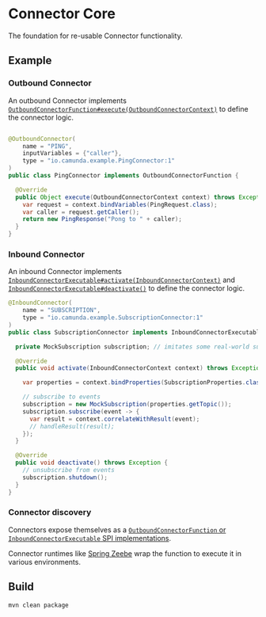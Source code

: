 # Connector Core

The foundation for re-usable Connector functionality.

## Example

### Outbound Connector

An outbound Connector implements [`OutboundConnectorFunction#execute(OutboundConnectorContext)`](./src/main/java/io/camunda/connector/api/outbound/OutboundConnectorFunction.java) to define the connector logic.

```java

@OutboundConnector(
    name = "PING",
    inputVariables = {"caller"},
    type = "io.camunda.example.PingConnector:1"
)
public class PingConnector implements OutboundConnectorFunction {

  @Override
  public Object execute(OutboundConnectorContext context) throws Exception {
    var request = context.bindVariables(PingRequest.class);
    var caller = request.getCaller();
    return new PingResponse("Pong to " + caller);
  }
}
```

### Inbound Connector

An inbound Connector implements [`InboundConnectorExecutable#activate(InboundConnectorContext)`](./src/main/java/io/camunda/connector/api/inbound/InboundConnectorExecutable.java) and [`InboundConnectorExecutable#deactivate()`](./src/main/java/io/camunda/connector/api/inbound/InboundConnectorExecutable.java) to define the connector logic.

```java
@InboundConnector(
    name = "SUBSCRIPTION",
    type = "io.camunda.example.SubscriptionConnector:1"
)
public class SubscriptionConnector implements InboundConnectorExecutable {

  private MockSubscription subscription; // imitates some real-world subscription

  @Override
  public void activate(InboundConnectorContext context) throws Exception {

    var properties = context.bindProperties(SubscriptionProperties.class);

    // subscribe to events
    subscription = new MockSubscription(properties.getTopic());
    subscription.subscribe(event -> {
      var result = context.correlateWithResult(event);
      // handleResult(result);
    });
  }

  @Override
  public void deactivate() throws Exception {
    // unsubscribe from events
    subscription.shutdown();
  }
}
```

### Connector discovery

Connectors expose themselves as a [`OutboundConnectorFunction` or `InboundConnectorExecutable` SPI implementations](https://docs.oracle.com/javase/8/docs/api/java/util/ServiceLoader.html).

Connector runtimes like [Spring Zeebe](https://github.com/camunda-community-hub/spring-zeebe#run-outboundconnectors) wrap the function to execute it in various environments.


## Build

```bash
mvn clean package
```
